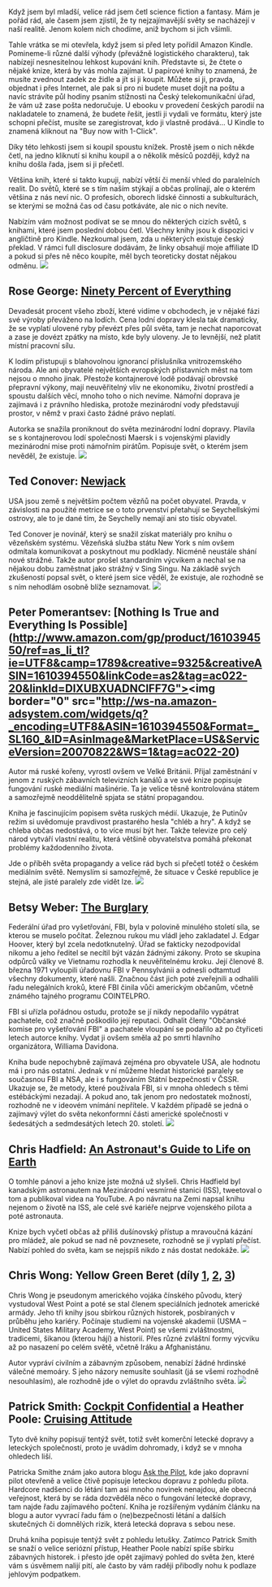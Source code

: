 <!-- dcterms:identifier = riderweblog#1278 -->
<!-- dcterms:title = Cesty do jiných světů s Kindle -->
<!-- dcterms:abstract = Když jsem byl mladší, velice rád jsem četl science fiction a fantasy. Mám je pořád rád, ale časem jsem zjistil, že ty nejzajímavější světy se nacházejí v naší realitě. Jenom kolem nich chodíme, aniž bychom si jich všimli. -->
<!-- np9:categoryId = 1 -->
<!-- x4w:category = Koně -->
<!-- np9:authorId = 1 -->
<!-- np9:authorEmail = michal.valasek@altairis.cz -->
<!-- dcterms:creator = Michal Altair Valášek -->
<!-- dcterms:created = 2015-06-27T23:42:02.797+02:00 -->
<!-- dcterms:dateAccepted = 2015-06-28T00:00:00+02:00 -->

Když jsem byl mladší, velice rád jsem četl science fiction a fantasy. Mám je pořád rád, ale časem jsem zjistil, že ty nejzajímavější světy se nacházejí v naší realitě. Jenom kolem nich chodíme, aniž bychom si jich všimli.

Tahle vrátka se mi otevřela, když jsem si před lety pořídil Amazon Kindle. Pomineme-li různé další výhody (převážně logistického charakteru), tak nabízejí nesnesitelnou lehkost kupování knih. Představte si, že čtete o nějaké knize, která by vás mohla zajímat. U papírové knihy to znamená, že musíte zvednout zadek ze židle a jít si ji koupit. Můžete si ji, pravda, objednat i přes Internet, ale pak si pro ni budete muset dojít na poštu a navíc strávíte půl hodiny psaním stížnosti na Český telekomunikační úřad, že vám už zase pošta nedoručuje. U ebooku v provedení českých parodií na nakladatele to znamená, že budete řešit, jestli ji vydali ve formátu, který jste schopni přečíst, musíte se zaregistrovat, kdo ji vlastně prodává… U Kindle to znamená kliknout na "Buy now with 1-Click".

Díky této lehkosti jsem si koupil spoustu knížek. Prostě jsem o nich někde četl, na jedno kliknutí si knihu koupil a o několik měsíců později, když na knihu došla řada, jsem si ji přečetl.

Většina knih, které si takto kupuji, nabízí větší či menší vhled do paralelních realit. Do světů, které se s tím naším stýkají a občas prolínají, ale o kterém většina z nás neví nic. O profesích, oborech lidské činnosti a subkulturách, se kterými se možná čas od času potkáváte, ale nic o nich nevíte.

Nabízím vám možnost podívat se se mnou do některých cizích světů, s knihami, které jsem poslední dobou četl. Všechny knihy jsou k dispozici v angličtině pro Kindle. Nezkoumal jsem, zda u některých existuje český překlad. V rámci full disclosure dodávám, že linky obsahují moje affiliate ID a pokud si přes ně něco koupíte, měl bych teoreticky dostat nějakou odměnu.
 [![](http://ws-na.amazon-adsystem.com/widgets/q?_encoding=UTF8&ASIN=1250058295&Format=_SL160_&ID=AsinImage&MarketPlace=US&ServiceVersion=20070822&WS=1&tag=ac022-20)](http://www.amazon.com/gp/product/1250058295/ref=as_li_tl?ie=UTF8&camp=1789&creative=9325&creativeASIN=1250058295&linkCode=as2&tag=ac022-20&linkId=DK7L53CTWLNSADUD) 

## Rose George: [Ninety Percent of Everything](http://www.amazon.com/gp/product/1250058295/ref=as_li_tl?ie=UTF8&camp=1789&creative=9325&creativeASIN=1250058295&linkCode=as2&tag=ac022-20&linkId=DK7L53CTWLNSADUD)

Devadesát procent všeho zboží, které vidíme v obchodech, je v nějaké fázi své výroby převáženo na lodích. Cena lodní dopravy klesla tak dramaticky, že se vyplatí ulovené ryby převézt přes půl světa, tam je nechat naporcovat a zase je dovézt zpátky na místo, kde byly uloveny. Je to levnější, než platit místní pracovní sílu.

K lodím přistupuji s blahovolnou ignorancí příslušníka vnitrozemského národa. Ale ani obyvatelé největších evropských přístavních měst na tom nejsou o mnoho jinak. Přestože kontajnerové lodě podávají obrovské přepravní výkony, mají neuvěřitelný vliv ne ekonomiku, životní prostředí a spoustu dalších věcí, mnoho toho o nich nevíme. Námořní doprava je zajímavá i z právního hlediska, protože mezinárodní vody představují prostor, v němž v praxi často žádné právo neplatí.

Autorka se snažila proniknout do světa mezinárodní lodní dopravy. Plavila se s kontajnerovou lodí společnosti Maersk i s vojenskými plavidly mezinárodní mise proti námořním pirátům. Popisuje svět, o kterém jsem nevěděl, že existuje.
 [![](http://ws-na.amazon-adsystem.com/widgets/q?_encoding=UTF8&ASIN=0375726624&Format=_SL160_&ID=AsinImage&MarketPlace=US&ServiceVersion=20070822&WS=1&tag=ac022-20)](http://www.amazon.com/gp/product/0375726624/ref=as_li_tl?ie=UTF8&camp=1789&creative=9325&creativeASIN=0375726624&linkCode=as2&tag=ac022-20&linkId=NIWS45GNYT2A44HE) 

## Ted Conover: [Newjack](http://www.amazon.com/gp/product/0375726624/ref=as_li_tl?ie=UTF8&camp=1789&creative=9325&creativeASIN=0375726624&linkCode=as2&tag=ac022-20&linkId=NIWS45GNYT2A44HE)

USA jsou země s největším počtem vězňů na počet obyvatel. Pravda, v závislosti na použité metrice se o toto prvenství přetahují se Seychellskými ostrovy, ale to je dané tím, že Seychelly nemají ani sto tisíc obyvatel.

Ted Conover je novinář, který se snažil získat materiály pro knihu o vězeňském systému. Vězeňská služba státu New York s ním ovšem odmítala komunikovat a poskytnout mu podklady. Nicméně neustále shání nové strážné. Takže autor prošel standardním výcvikem a nechal se na nějakou dobu zaměstnat jako strážný v Sing Singu. Na základě svých zkušeností popsal svět, o které jsem sice věděl, že existuje, ale rozhodně se s ním nehodlám osobně blíže seznamovat.
 [![](http://ws-na.amazon-adsystem.com/widgets/q?_encoding=UTF8&ASIN=1610394550&Format=_SL160_&ID=AsinImage&MarketPlace=US&ServiceVersion=20070822&WS=1&tag=ac022-20)](http://www.amazon.com/gp/product/1610394550/ref=as_li_tl?ie=UTF8&camp=1789&creative=9325&creativeASIN=1610394550&linkCode=as2&tag=ac022-20&linkId=DIXUBXUADNCIFF7G) 

## Peter Pomerantsev: [Nothing Is True and Everything Is Possible](http://www.amazon.com/gp/product/1610394550/ref=as_li_tl?ie=UTF8&camp=1789&creative=9325&creativeASIN=1610394550&linkCode=as2&tag=ac022-20&linkId=DIXUBXUADNCIFF7G"><img border="0" src="http://ws-na.amazon-adsystem.com/widgets/q?_encoding=UTF8&ASIN=1610394550&Format=_SL160_&ID=AsinImage&MarketPlace=US&ServiceVersion=20070822&WS=1&tag=ac022-20)

Autor má ruské kořeny, vyrostl ovšem ve Velké Británii. Přijal zaměstnání v jenom z ruských zábavních televizních kanálů a ve své knize popisuje fungování ruské mediální mašinérie. Ta je velice těsně kontrolována státem a samozřejmě neoddělitelně spjata se státní propagandou.

Kniha je fascinujícím popisem světa ruských médií. Ukazuje, že Putinův režim si uvědomuje pravdivost prastarého hesla "chléb a hry". A když se chleba občas nedostává, o to více musí být her. Takže televize pro celý národ vytváří vlastní realitu, která většině obyvatelstva pomáhá překonat problémy každodenního života.

Jde o příběh světa propagandy a velice rád bych si přečetl totéž o českém mediálním světě. Nemyslím si samozřejmě, že situace v České republice je stejná, ale jisté paralely zde vidět lze.
 [![](http://ws-na.amazon-adsystem.com/widgets/q?_encoding=UTF8&ASIN=0804173664&Format=_SL160_&ID=AsinImage&MarketPlace=US&ServiceVersion=20070822&WS=1&tag=ac022-20)](http://www.amazon.com/gp/product/0804173664/ref=as_li_tl?ie=UTF8&camp=1789&creative=9325&creativeASIN=0804173664&linkCode=as2&tag=ac022-20&linkId=WUKMWO7REFRLS7E5) 

## Betsy Weber: [The Burglary](http://www.amazon.com/gp/product/0804173664/ref=as_li_tl?ie=UTF8&camp=1789&creative=9325&creativeASIN=0804173664&linkCode=as2&tag=ac022-20&linkId=WUKMWO7REFRLS7E5)

Federální úřad pro vyšetřování, FBI, byla v polovině minulého století síla, se kterou se muselo počítat. Železnou rukou mu vládl jeho zakladatel J. Edgar Hoover, který byl zcela nedotknutelný. Úřad se fakticky nezodpovídal nikomu a jeho ředitel se necítil být vázán žádnými zákony. Proto se skupina odpůrců války ve Vietnamu rozhodla k neuvěřitelnému kroku. Její členové 8. března 1971 vyloupili úřadovnu FBI v Pennsylvánii a odnesli odtamtud všechny dokumenty, které našli. Značnou část jich poté zveřejnili a odhalili řadu nelegálních kroků, které FBI činila vůči americkým občanům, včetně známého tajného programu COINTELPRO.

FBI si uřízla pořádnou ostudu, protože se jí nikdy nepodařilo vypátrat pachatele, což značně poškodilo její reputaci. Odhalit členy "Občanské komise pro vyšetřování FBI" a pachatele vloupání se podařilo až po čtyřiceti letech autorce knihy. Vydat ji ovšem směla až po smrti hlavního organizátora, Williama Davidona.

Kniha bude nepochybně zajímavá zejména pro obyvatele USA, ale hodnotu má i pro nás ostatní. Jednak v ní můžeme hledat historické paralely se současnou FBI a NSA, ale i s fungováním Státní bezpečnosti v ČSSR. Ukazuje se, že metody, které používala FBI, si v mnoha ohledech s těmi estébáckými nezadají. A pokud ano, tak jenom pro nedostatek možností, rozhodně ne v ideovém vnímání nepřítele. V každém případě se jedná o zajímavý výlet do světa nekonformní části americké společnosti v šedesátých a sedmdesátých letech 20. století.
 [![](http://ws-na.amazon-adsystem.com/widgets/q?_encoding=UTF8&ASIN=0316253030&Format=_SL160_&ID=AsinImage&MarketPlace=US&ServiceVersion=20070822&WS=1&tag=ac022-20)](http://www.amazon.com/gp/product/0316253030/ref=as_li_tl?ie=UTF8&camp=1789&creative=9325&creativeASIN=0316253030&linkCode=as2&tag=ac022-20&linkId=DNSI6IXH2Q3UU2DW) 

## Chris Hadfield: [An Astronaut's Guide to Life on Earth](http://www.amazon.com/gp/product/0316253030/ref=as_li_tl?ie=UTF8&camp=1789&creative=9325&creativeASIN=0316253030&linkCode=as2&tag=ac022-20&linkId=DNSI6IXH2Q3UU2DW)

O tomhle pánovi a jeho knize jste možná už slyšeli. Chris Hadfield byl kanadským astronautem na Mezinárodní vesmírné stanici (ISS), tweetoval o tom a publikoval videa na YouTube. A po návratu na Zemi napsal knihu nejenom o životě na ISS, ale celé své kariéře nejprve vojenského pilota a poté astronauta. 

Knize bych vyčetl občas až příliš dušínovský přístup a mravoučná kázání pro mládež, ale pokud se nad ně povznesete, rozhodně se jí vyplatí přečíst. Nabízí pohled do světa, kam se nejspíš nikdo z nás dostat nedokáže.
 [![](http://ws-na.amazon-adsystem.com/widgets/q?_encoding=UTF8&ASIN=146352949X&Format=_SL160_&ID=AsinImage&MarketPlace=US&ServiceVersion=20070822&WS=1&tag=ac022-20)](http://www.amazon.com/gp/product/146352949X/ref=as_li_tl?ie=UTF8&camp=1789&creative=9325&creativeASIN=146352949X&linkCode=as2&tag=ac022-20&linkId=26SUBAB4H7ISXP54) 

## Chris Wong: Yellow Green Beret (díly [1](http://www.amazon.com/gp/product/146352949X/ref=as_li_qf_sp_asin_il_tl?ie=UTF8&camp=1789&creative=9325&creativeASIN=146352949X&linkCode=as2&tag=ac022-20&linkId=NWY4DTHXGOM3NS2V), [2](http://www.amazon.com/gp/product/1467922080/ref=as_li_qf_sp_asin_il_tl?ie=UTF8&camp=1789&creative=9325&creativeASIN=1467922080&linkCode=as2&tag=ac022-20&linkId=H4V2UAY3YTMTHYCS), [3](http://www.amazon.com/gp/product/1477405755/ref=as_li_qf_sp_asin_il_tl?ie=UTF8&camp=1789&creative=9325&creativeASIN=1477405755&linkCode=as2&tag=ac022-20&linkId=6EVWQNO3V34IPJG6))

Chris Wong je pseudonym amerického vojáka čínského původu, který vystudoval West Point a poté se stal členem speciálních jednotek americké armády. Jeho tři knihy jsou sbírkou různých historek, posbíraných v průběhu jeho kariéry. Počínaje studiemi na vojenské akademii (USMA – United States Military Academy, West Point) se všemi zvláštnostmi, tradicemi, šikanou (kterou hájí) a historií. Přes různé zvláštní formy výcviku až po nasazení po celém světě, včetně Iráku a Afghanistánu.

Autor vypráví civilním a zábavným způsobem, nenabízí žádné hrdinské válečné memoáry. S jeho názory nemusíte souhlasit (já se všemi rozhodně nesouhlasím), ale rozhodně jde o výlet do opravdu zvláštního světa.
 [![](http://ws-na.amazon-adsystem.com/widgets/q?_encoding=UTF8&ASIN=1402280912&Format=_SL160_&ID=AsinImage&MarketPlace=US&ServiceVersion=20070822&WS=1&tag=ac022-20)](http://www.amazon.com/gp/product/1402280912/ref=as_li_tl?ie=UTF8&camp=1789&creative=9325&creativeASIN=1402280912&linkCode=as2&tag=ac022-20&linkId=7H4TSSH5KE2PIOLF) 

## Patrick Smith: [Cockpit Confidential](http://www.amazon.com/gp/product/1402280912/ref=as_li_qf_sp_asin_il_tl?ie=UTF8&camp=1789&creative=9325&creativeASIN=1402280912&linkCode=as2&tag=ac022-20&linkId=VCGGPB7BXLOQB5XQ) a Heather Poole: [Cruising Attitude](http://www.amazon.com/gp/product/0061986461/ref=as_li_qf_sp_asin_il_tl?ie=UTF8&camp=1789&creative=9325&creativeASIN=0061986461&linkCode=as2&tag=ac022-20&linkId=RDDIYVM4FCFZ7ZG2)

Tyto dvě knihy popisují tentýž svět, totiž svět komerční letecké dopravy a leteckých společností, proto je uvádím dohromady, i když se v mnoha ohledech liší.

Patricka Smithe znám jako autora blogu [Ask the Pilot](http://www.askthepilot.com/), kde jako dopravní pilot otevřeně a velice čtivě popisuje leteckou dopravu z pohledu pilota. Hardcore nadšenci do létání tam asi mnoho novinek nenajdou, ale obecná veřejnost, která by se ráda dozvěděla něco o fungování letecké dopravy, tam najde řadu zajímavého počtení. Kniha je rozšířeným vydáním článku na blogu a autor vyvrací řadu fám o (ne)bezpečnosti létání a dalších skutečných či domnělých rizik, která letecká doprava s sebou nese.

Druhá kniha popisuje tentýž svět z pohledu letušky. Zatímco Patrick Smith se snaží o velice seriózní přístup, Heather Poole nabízí spíše sbírku zábavných historek. i přesto jde opět zajímavý pohled do světa žen, které vám s úsvěmem nalijí pití, ale často by vám raději přibodly nohu k podlaze jehlovým podpatkem.